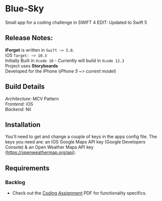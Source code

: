 # Blue-Sky
Small app for a coding challenge in SWIFT 4 EDIT: Updated to Swift 5

## Release Notes:
**iForget** is written in `Swift ~> 5.0`.<br>
iOS `Target: ~> 10.3` <br>
Initially Built in `Xcode 10` - Currently will build in `Xcode 12.3`<br> 
Project uses **Storyboards**<br>
Developed for the iPhone (*iPhone 5 ~> current model*)<br>

## Build Details 
*Architecture:* MCV Pattern<br>
*Frontend:* iOS<br>
*Backend:* Nil<br>

## Installation 

You'll need to get and change a couple of keys in the apps config file. The keys you need are: an IOS Google Maps API key (Google Developers Console) & an Open Weather Maps API key (https://openweathermap.org/api). 

## Requirements 
### Backlog
- Check out the [Coding Assignment](/Coding%20Assignment%20-%20v1.2.pdf)
   PDF for functionality specifics.
